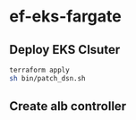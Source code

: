 # ef-eks-fargate

## Deploy EKS Clsuter

```bash
terraform apply
sh bin/patch_dsn.sh
```

## Create alb controller
